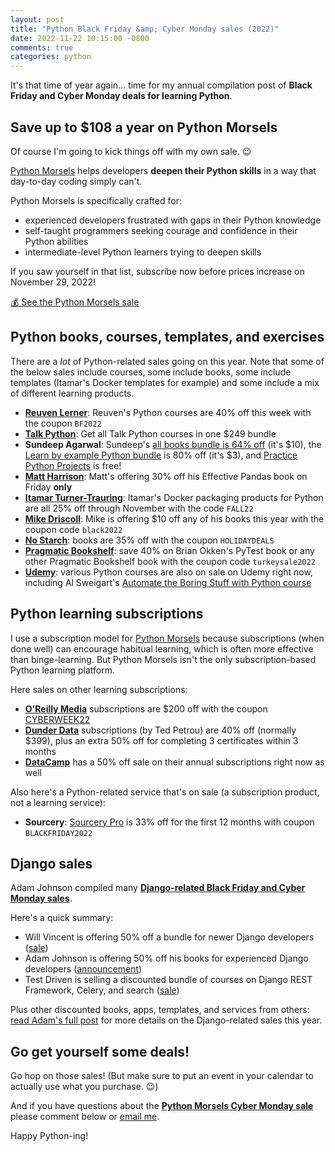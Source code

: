 ```yaml
---
layout: post
title: "Python Black Friday &amp; Cyber Monday sales (2022)"
date: 2022-11-22 10:15:00 -0800
comments: true
categories: python
---
```



It's that time of year again… time for my annual compilation post of **Black Friday and Cyber Monday deals for learning Python**.


## Save up to $108 a year on Python Morsels

Of course I'm going to kick things off with my own sale. 😉

[Python Morsels][] helps developers **deepen their Python skills** in a way that day-to-day coding simply can't.

Python Morsels is specifically crafted for:

- experienced developers frustrated with gaps in their Python knowledge
- self-taught programmers seeking courage and confidence in their Python abilities
- intermediate-level Python learners trying to deepen skills

If you saw yourself in that list, subscribe now before prices increase on November 29, 2022!

<a href="https://trey.io/cyber-monday-sale-2022" class="subscribe-btn form-big">💰 See the Python Morsels sale</a>


## Python books, courses, templates, and exercises

There are a *lot* of Python-related sales going on this year.
Note that some of the below sales include courses, some include books, some include templates (Itamar's Docker templates for example) and some include a mix of different learning products.

- **[Reuven Lerner][reuven]**: Reuven's Python courses are 40% off this week with the coupon `BF2022`
- **[Talk Python][]**: Get all Talk Python courses in one $249 bundle
- **Sundeep Agarwal**: Sundeep's [all books bundle is 64% off](https://learnbyexample.gumroad.com/l/all-books/FestiveOffer) (it's $10), the [Learn by example Python bundle](https://learnbyexample.gumroad.com/l/python-bundle/FestiveOffer) is 80% off (it's $3), and [Practice Python Projects](https://learnbyexample.gumroad.com/l/py_projects/FestiveOffer) is free!
- **[Matt Harrison][]**: Matt's offering 30% off his Effective Pandas book on Friday **only**
- **[Itamar Turner-Trauring][docker]**: Itamar's Docker packaging products for Python are all 25% off through November with the code `FALL22`
- **[Mike Driscoll][driscoll]**: Mike is offering $10 off any of his books this year with the coupon code `black2022`
- **[No Starch][]**: books are 35% off with the coupon `HOLIDAYDEALS`
- **[Pragmatic Bookshelf][]**: save 40% on Brian Okken's PyTest book or any other Pragmatic Bookshelf book with the coupon code `turkeysale2022`
- **[Udemy][]**: various Python courses are also on sale on Udemy right now, including Al Sweigart's [Automate the Boring Stuff with Python course](https://www.udemy.com/course/automate/)


## Python learning subscriptions

I use a subscription model for [Python Morsels][] because subscriptions (when done well) can encourage habitual learning, which is often more effective than binge-learning.
But Python Morsels isn't the only subscription-based Python learning platform.

Here sales on other learning subscriptions:

- **[O'Reilly Media][oreilly]** subscriptions are $200 off with the coupon [CYBERWEEK22][oreilly]
- **[Dunder Data][]** subscriptions (by Ted Petrou) are 40% off (normally $399), plus an extra 50% off for completing 3 certificates within 3 months
- **[DataCamp][]** has a 50% off sale on their annual subscriptions right now as well

Also here's a Python-related service that's on sale (a subscription product, not a learning service):

- **Sourcery**: [Sourcery Pro][] is 33% off for the first 12 months with coupon `BLACKFRIDAY2022`


## Django sales

Adam Johnson compiled many [**Django-related Black Friday and Cyber Monday sales**][adam post].

Here's a quick summary:

- Will Vincent is offering 50% off a bundle for newer Django developers ([sale](https://wsvincent.gumroad.com/l/bhylo/blackfriday2022))
- Adam Johnson is offering 50% off his books for experienced Django developers ([announcement][adam post])
- Test Driven is selling a discounted bundle of courses on Django REST Framework, Celery, and search ([sale](https://testdriven.io/bundle/django-black-friday/))

Plus other discounted books, apps, templates, and services from others: [read Adam's full post][adam post] for more details on the Django-related sales this year.


## Go get yourself some deals!

Go hop on those sales! (But make sure to put an event in your calendar to actually use what you purchase. 😉)

And if you have questions about the [**Python Morsels Cyber Monday sale**][python morsels] please comment below or [email me][].

Happy Python-ing!


[python morsels]: https://trey.io/cyber-monday-sale-2022
[adam post]: https://adamj.eu/tech/2022/11/21/django-black-friday-deals-2022/
[reuven]: https://store.lerner.co.il/?coupon=BF2022
[metasnake]: https://store.metasnake.com
[data school]: https://www.dataschool.io
[pybites]: https://pybit.es
[driscoll]: https://www.blog.pythonlibrary.org/2022/11/22/python-black-friday-cyber-monday-sales-2022/
[sundeep]: https://learnbyexample.gumroad.com
[sourcery pro]: https://sourcery.ai/pricing/
[pragmatic bookshelf]: https://pragprog.com/
[talk python]: http://talkpython.fm/black-friday
[email me]: mailto:he&#108;p&#64;&#112;%7&#57;th%6Fnmo&#114;s%6&#53;ls&#46;&#99;&#111;m
[no starch]: https://nostarch.com/catalog/python
[udemy]: https://udemy.com
[datacamp]: https://www.datacamp.com/promo/black-friday-2022
[oreilly]: https://www.oreilly.com/online-learning/cyber-monday-2022.html
[dunder data]: https://www.dunderdata.com/black-friday
[docker]: https://pythonspeed.com/products/docker/
[matt harrison]: https://store.metasnake.com/?coupon=PANDAS30
